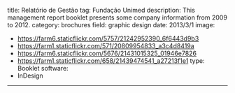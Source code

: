 title: Relatório de Gestão
tag: Fundação Unimed
description: This management report booklet presents some company information from 2009 to 2012.
category: brochures
field: graphic design
date: 2013/3/1
image:
- https://farm6.staticflickr.com/5757/21242952390_6f6443d9b3
- https://farm1.staticflickr.com/571/20809954833_a3c4d8419a
- https://farm6.staticflickr.com/5676/21431015325_01946e7826
- https://farm1.staticflickr.com/658/21439474541_a27213f1e1
type: Booklet
software:
- InDesign
---
